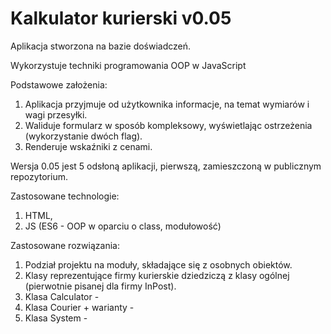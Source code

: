 # Kalkulator kurierski v0.05

Aplikacja stworzona na bazie doświadczeń.

Wykorzystuje techniki programowania OOP w JavaScript

Podstawowe założenia:

1. Aplikacja przyjmuje od użytkownika informacje, na temat wymiarów i wagi przesyłki.
2. Waliduje formularz w sposób kompleksowy, wyświetlając ostrzeżenia (wykorzystanie dwóch flag).
3. Renderuje wskaźniki z cenami.

Wersja 0.05 jest 5 odsłoną aplikacji, pierwszą, zamieszczoną w publicznym repozytorium.

Zastosowane technologie:

1. HTML,
2. JS (ES6 - OOP w oparciu o class, modułowość)

Zastosowane rozwiązania:

1. Podział projektu na moduły, składające się z osobnych obiektów.
2. Klasy reprezentujące firmy kurierskie dziedziczą z klasy ogólnej (pierwotnie pisanej dla firmy InPost).
3. Klasa Calculator -
4. Klasa Courier + warianty -
5. Klasa System -
